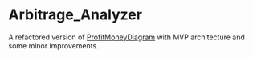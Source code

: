 # Arbitrage_Analyzer
A refactored version of [ProfitMoneyDiagram](https://github.com/EmilProkopov/ProfitMoneyDiagram "ProfitMoneyDiagram") with MVP architecture and some minor improvements.
